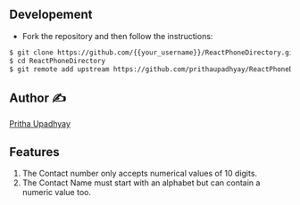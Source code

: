 ## Developement
- Fork the repository and then follow the instructions:

```sh
$ git clone https://github.com/{{your_username}}/ReactPhoneDirectory.git
$ cd ReactPhoneDirectory
$ git remote add upstream https://github.com/prithaupadhyay/ReactPhoneDirectory.git
```

## Author ✍️
[Pritha Upadhyay](https://github.com/prithaupadhyay)

## Features

1. The Contact number only accepts numerical values of 10 digits.
2. The Contact Name must start with an alphabet but can contain a numeric value too.

